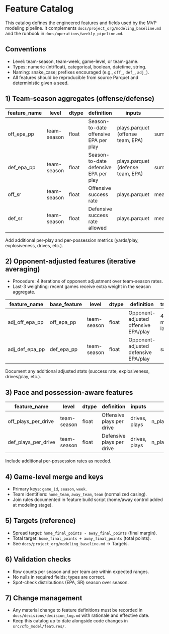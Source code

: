 # Feature Catalog

This catalog defines the engineered features and fields used by the MVP modeling pipeline.
It complements `docs/project_org/modeling_baseline.md` and the runbook in
`docs/operations/weekly_pipeline.md`.

## Conventions

- Level: team-season, team-week, game-level, or team-game.
- Types: numeric (int/float), categorical, boolean, datetime, string.
- Naming: snake_case; prefixes encouraged (e.g., `off_`, `def_`, `adj_`).
- All features should be reproducible from source Parquet and deterministic given a seed.

## 1) Team-season aggregates (offense/defense)

<!-- markdownlint-disable MD013 -->
| feature_name | level       | dtype  | definition                                         | inputs                                   | transform                                 | notes |
|--------------|-------------|--------|----------------------------------------------------|------------------------------------------|--------------------------------------------|-------|
| off_epa_pp   | team-season | float  | Season-to-date offensive EPA per play              | plays.parquet (offense team, EPA)        | sum(EPA)/n_plays                           | pace-aware |
| def_epa_pp   | team-season | float  | Season-to-date defensive EPA per play              | plays.parquet (defense team, EPA)        | sum(EPA_allowed)/n_plays_defended          | pace-aware |
| off_sr       | team-season | float  | Offensive success rate                             | plays.parquet                            | mean(success_bool)                         | by CFBD defn |
| def_sr       | team-season | float  | Defensive success rate allowed                     | plays.parquet                            | mean(success_bool_allowed)                 | by CFBD defn |

Add additional per-play and per-possession metrics (yards/play, explosiveness, drives, etc.).

## 2) Opponent-adjusted features (iterative averaging)

- Procedure: 4 iterations of opponent adjustment over team-season rates.
- Last-3 weighting: recent games receive extra weight in the season aggregate.

| feature_name  | base_feature | level       | dtype | definition                               | transform/notes                                |
|---------------|--------------|-------------|------|------------------------------------------|------------------------------------------------|
| adj_off_epa_pp| off_epa_pp   | team-season | float| Opponent-adjusted offensive EPA/play     | 4-iter opponent matrix; weighted last-3 games  |
| adj_def_epa_pp| def_epa_pp   | team-season | float| Opponent-adjusted defensive EPA/play     | same as above                                   |

Document any additional adjusted stats (success rate, explosiveness, drives/play, etc.).

## 3) Pace and possession-aware features

| feature_name     | level       | dtype | definition                                  | inputs                 | transform |
|------------------|-------------|------|---------------------------------------------|------------------------|-----------|
| off_plays_per_drive | team-season | float| Offensive plays per drive                    | drives, plays          | n_plays/n_drives |
| def_plays_per_drive | team-season | float| Defensive plays per drive                    | drives, plays          | n_plays_def/n_drives_def |
<!-- markdownlint-enable MD013 -->

Include additional per-possession rates as needed.

## 4) Game-level merge and keys

- Primary keys: `game_id`, `season`, `week`.
- Team identifiers: `home_team`, `away_team`, `team` (normalized casing).
- Join rules documented in feature build script (home/away control added at modeling stage).

## 5) Targets (reference)

- Spread target: `home_final_points - away_final_points` (final margin).
- Total target: `home_final_points + away_final_points` (total points).
- See `docs/project_org/modeling_baseline.md` → Targets.

## 6) Validation checks

- Row counts per season and per team are within expected ranges.
- No nulls in required fields; types are correct.
- Spot-check distributions (EPA, SR) season over season.

## 7) Change management

- Any material change to feature definitions must be recorded in
  `docs/decisions/decision_log.md` with rationale and effective date.
- Keep this catalog up to date alongside code changes in `src/cfb_model/features/`.
